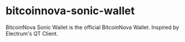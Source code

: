 # bitcoinnova-sonic-wallet
BitcoinNova Sonic Wallet is the official BitcoinNova Wallet. Inspired by Electrum's QT Client.
